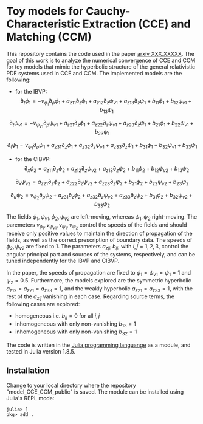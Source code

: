 # Toy models for Cauchy-Characteristic Extraction (CCE) and Matching (CCM)
 
This repository contains the code used in the paper [arxiv XXX.XXXXX](...).
The goal of this work is to analyze the numerical convergence of CCE and CCM
for toy models that mimic the hyperbolic structure of the general relativistic PDE systems
used in CCE and CCM. The implemented models are the following:

- for the IBVP:
$$\partial_t \phi_1 = - v_{\phi_1} \partial_\rho \phi_1 + a_{z11} \partial_z \phi_1 + a_{z12} \partial_z \psi_{v 1} + a_{z13} \partial_z \psi_1 + b_{11} \phi_1 + b_{12} \psi_{v 1} + b_{13}\psi_1 $$ 

$$\partial_t \psi_{v1} = - v_{\psi_{v1}} \partial_\rho \psi_{v1} + a_{z21} \partial_z \phi_1 + a_{z22} \partial_z \psi_{v 1} + a_{z23} \partial_z \psi_1 + b_{21} \phi_1 + b_{22} \psi_{v 1} + b_{23}\psi_1 $$

$$\partial_t \psi_1 = v_{\psi_1} \partial_\rho \psi_1 + a_{z31} \partial_z \phi_1 + a_{z32} \partial_z \psi_{v 1} + a_{z33} \partial_z \psi_1 + b_{31} \phi_1 + b_{32} \psi_{v 1} + b_{33}\psi_1 $$

- for the CIBVP:
$$\partial_x \phi_2 = a_{z11} \partial_z \phi_2 + a_{z12} \partial_z \psi_{v 2} + a_{z13} \partial_z \psi_2 + b_{11} \phi_2 + b_{12} \psi_{v 2} + b_{13}\psi_2 $$ 

$$\partial_x \psi_{v2} = a_{z21} \partial_z \phi_2 + a_{z22} \partial_z \psi_{v 2} + a_{z23} \partial_z \psi_2 + b_{21} \phi_2 + b_{22} \psi_{v 2} + b_{23}\psi_2 $$

$$\partial_u \psi_2 = v_{\psi_2} \partial_\rho \psi_2 + a_{z31} \partial_z \phi_2 + a_{z32} \partial_z \psi_{v 2} + a_{z33} \partial_z \psi_2 + b_{31} \phi_2 + b_{32} \psi_{v 2} + b_{33}\psi_2 $$

The fields $\phi_1, \psi_{v1}, \phi_2, \psi_{v2}$ are left-moving, whereas $\psi_1, \psi_2$ right-moving. The paremeters $v_{\phi_1}, v_{\psi_{v1}}, v_{\psi_1}, v_{\psi_2}$ control the speeds of the fields and should receive only positive values to maintain the direction of propagation of the fields, as well as the correct prescription of boundary data. The speeds of $\phi_2, \psi_{v2}$ are fixed to $1$. The parameters $a_{zij}, b_{ij}$, with $i,j=1,2,3$, control the angular principal part and sources of the systems, respectively, and can be tuned independently for the IBVP and CIBVP.

In the paper, the speeds of propagation are fixed to $\phi_1 = \psi_{v1} = \psi_1 = 1$ and $\psi_2 = 0.5$. Furthermore, the models explored are the symmetric hyperbolic $a_{z12}=a_{z21}=a_{z33}=1$, and the weakly hyperbolic $a_{z21}=a_{z33}=1$, with the rest of the $a_{zij}$ vanishing in each case. Regarding source terms, the following cases are explored: 
+ homogeneous i.e. $b_{ij} = 0$ for all $i,j$
+ inhomogeneous with only non-vanishing $b_{13}=1$
+ inhomogeneous with only non-vanishing $b_{32}=1$

The code is written in the [Julia programming languange](https://julialang.org/) as a module,
and tested in Julia version 1.8.5.

## Installation

Change to your local directory where the repository "model_CCE_CCM_public" is
saved. The module can be installed using Julia's REPL mode:
```
julia> ]
pkg> add .
```
